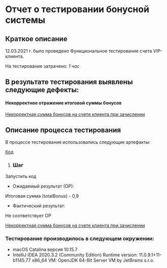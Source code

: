 # Отчет о тестировании бонусной системы #

## Краткое описание ##

12.03.2021 г. было проведено Функциональное тестирование счета VIP-клиента.

На тестирование затрачено: *1 час*

## В результате тестирования выявлены следующие дефекты: ##

#### Некорректное отражение итоговой суммы бонусов ####
[Некорректная сумма бонусов на счете клиента при зачислении](https://github.com/Alex-isk/HW-J-1.2-2/issues/1)


## Описание процесса тестирования ##

В процессе тестирования использовались следующие артефакты:
 
[Код](https://github.com/Alex-isk/HW-J-1.2-2/blob/main/src/Main.java)


1. ### Шаг ### 


Запустить код

* Ожидаемый результат (ОР):

Итоговая сумма (totalBonus) - 0,9

* Фактический результат:

Не соответствует ОР

[Некорректная сумма бонусов на счете клиента при зачислении](https://github.com/Alex-isk/HW-J-1.2-2/issues/1)

### Тестирование производилось в следующем окружении: ###

* macOS Catalina версия 10.15.7 
* IntelliJ IDEA 2020.3.2 (Community Edition)
Runtime version: 11.0.9.1+11-b1145.77 x86_64
VM: OpenJDK 64-Bit Server VM by JetBrains s.r.o.
